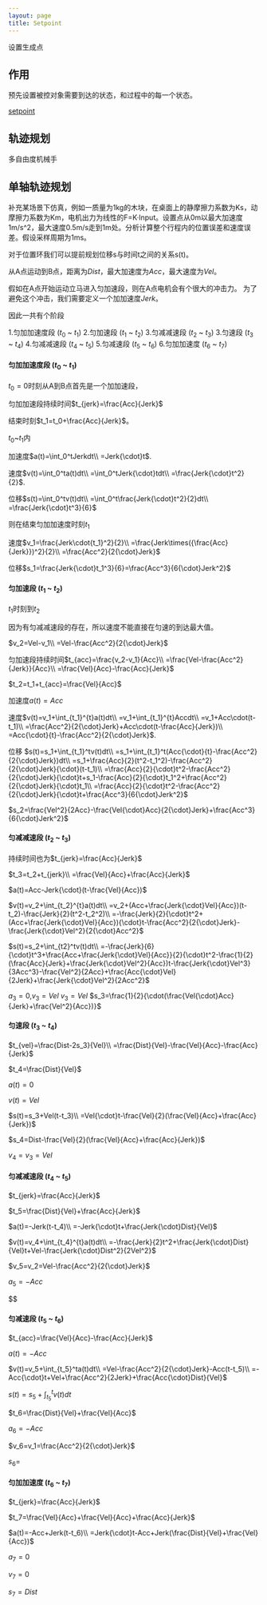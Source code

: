 ```yaml
---
layout: page
title: Setpoint
---
```


设置生成点

## 作用

预先设置被控对象需要到达的状态，和过程中的每一个状态。

[setpoint](https://en.wikipedia.org/wiki/Setpoint_(control_system))

## 轨迹规划

多自由度机械手


## 单轴轨迹规划

补充某场景下仿真，例如一质量为1kg的木块，在桌面上的静摩擦力系数为Ks，动摩擦力系数为Km，电机出力为线性的F=K·Input。设置点从0m以最大加速度1m/s^2，最大速度0.5m/s走到1m处。分析计算整个行程内的位置误差和速度误差。假设采样周期为1ms。

对于位置环我们可以提前规划位移s与时间t之间的关系s(t)。

从A点运动到B点，距离为$Dist$，最大加速度为$Acc$，最大速度为$Vel$。



假如在A点开始运动立马进入匀加速段，则在A点电机会有个很大的冲击力。
为了避免这个冲击，我们需要定义一个加加速度$Jerk$。

因此一共有个阶段

1.匀加加速度段 ($t_0$ ~ $t_1$)
2.匀加速段 ($t_1$ ~ $t_2$)
3.匀减减速段 ($t_2$ ~ $t_3$)
3.匀速段 ($t_3$ ~ $t_4$)
4.匀减减速段 ($t_4$ ~ $t_5$)
5.匀减速段 ($t_5$ ~ $t_6$)
6.匀加加速度 ($t_6$ ~ $t_7$)

#### 匀加加速度段 ($t_0$ ~ $t_1$)

$t_0=0$时刻从A到B点首先是一个加加速段，

匀加加速段持续时间$t_{jerk}=\frac{Acc}{Jerk}$

结束时刻$t_1=t_0+\frac{Acc}{Jerk}$。

$t_0$~$t_1$内

加速度$a(t)=\int_0^tJerkdt\\
=Jerk{\cdot}t$.

速度$v(t)=\int_0^ta(t)dt\\
=\int_0^tJerk{\cdot}tdt\\
=\frac{Jerk{\cdot}t^2}{2}$.

位移$s(t)=\int_0^tv(t)dt\\
=\int_0^t\frac{Jerk{\cdot}t^2}{2}dt\\
=\frac{Jerk{\cdot}t^3}{6}$

则在结束匀加加速度时刻$t_1$

速度$v_1=\frac{Jerk\cdot{t_1}^2}{2}\\
=\frac{Jerk\times({\frac{Acc}{Jerk}})^2}{2}\\
=\frac{Acc^2}{2{\cdot}Jerk}$

位移$s_1=\frac{Jerk{\cdot}t_1^3}{6}=\frac{Acc^3}{6{\cdot}Jerk^2}$
#### 匀加速段 ($t_1$ ~ $t_2$)

$t_1$时刻到$t_2$

因为有匀减减速段的存在，所以速度不能直接在匀速的到达最大值。

$v_2=Vel-v_1\\
=Vel-\frac{Acc^2}{2{\cdot}Jerk}$

匀加速段持续时间$t_{acc}=\frac{v_2-v_1}{Acc}\\
=\frac{Vel-\frac{Acc^2}{Jerk}}{Acc}\\
=\frac{Vel}{Acc}-\frac{Acc}{Jerk}$

$t_2=t_1+t_{acc}=\frac{Vel}{Acc}$

加速度$a(t)=Acc$

速度$v(t)=v_1+\int_{t_1}^{t}a(t)dt\\
=v_1+\int_{t_1}^{t}Accdt\\
=v_1+Acc\cdot(t-t_1)\\
=\frac{Acc^2}{2{\cdot}Jerk}+Acc\cdot(t-\frac{Acc}{Jerk})\\
=Acc{\cdot}{t}-\frac{Acc^2}{2{\cdot}Jerk}$.

位移
$s(t)=s_1+\int_{t_1}^tv(t)dt\\
=s_1+\int_{t_1}^t(Acc{\cdot}{t}-\frac{Acc^2}{2{\cdot}Jerk})dt\\
=s_1+\frac{Acc}{2}(t^2-t_1^2)-\frac{Acc^2}{2{\cdot}Jerk}{\cdot}(t-t_1)\\
=\frac{Acc}{2}{\cdot}t^2-\frac{Acc^2}{2{\cdot}Jerk}{\cdot}t+s_1-\frac{Acc}{2}{\cdot}t_1^2+\frac{Acc^2}{2{\cdot}Jerk}{\cdot}t_1\\
=\frac{Acc}{2}{\cdot}t^2-\frac{Acc^2}{2{\cdot}Jerk}{\cdot}t+\frac{Acc^3}{6{\cdot}Jerk^2}$

$s_2=\frac{Vel^2}{2Acc}-\frac{Vel{\cdot}Acc}{2{\cdot}Jerk}+\frac{Acc^3}{6{\cdot}Jerk^2}$


#### 匀减减速段 ($t_2$ ~ $t_3$)

持续时间也为$t_{jerk}=\frac{Acc}{Jerk}$

$t_3=t_2+t_{jerk}\\
=\frac{Vel}{Acc}+\frac{Acc}{Jerk}$

$a(t)=Acc-Jerk{\cdot}(t-\frac{Vel}{Acc})$

$v(t)=v_2+\int_{t_2}^{t}a(t)dt\\
=v_2+(Acc+\frac{Jerk{\cdot}Vel}{Acc})(t-t_2)-\frac{Jerk}{2}(t^2-t_2^2)\\
=-\frac{Jerk}{2}{\cdot}t^2+(Acc+\frac{Jerk{\cdot}Vel}{Acc}){\cdot}t-\frac{Acc^2}{2{\cdot}Jerk}-\frac{Jerk{\cdot}Vel^2}{2{\cdot}Acc^2}$ 

$s(t)=s_2+\int_{t2}^tv(t)dt\\
=-\frac{Jerk}{6}{\cdot}t^3+\frac{Acc+\frac{Jerk{\cdot}Vel}{Acc}}{2}{\cdot}t^2-\frac{1}{2}(\frac{Acc}{Jerk}+\frac{Jerk{\cdot}Vel^2}{Acc})t-\frac{Jerk{\cdot}Vel^3}{3Acc^3}-\frac{Vel^2}{2Acc}+\frac{Acc{\cdot}Vel}{2Jerk}+\frac{Jerk{\cdot}Vel^2}{2Acc^2}$

$a_3=0$,$v_3=Vel$
$v_3=Vel$
$s_3=\frac{1}{2}{\cdot(\frac{Vel{\cdot}Acc}{Jerk}+\frac{Vel^2}{Acc})}$

#### 匀速段 ($t_3$ ~ $t_4$)

$t_{vel}=\frac{Dist-2s_3}{Vel}\\
=\frac{Dist}{Vel}-\frac{Vel}{Acc}-\frac{Acc}{Jerk}$

$t_4=\frac{Dist}{Vel}$

$a(t)=0$

$v(t)=Vel$

$s(t)=s_3+Vel(t-t_3)\\
=Vel{\cdot}t-\frac{Vel}{2}(\frac{Vel}{Acc}+\frac{Acc}{Jerk})$

$s_4=Dist-\frac{Vel}{2}(\frac{Vel}{Acc}+\frac{Acc}{Jerk})$

$v_4=v_3=Vel$

#### 匀减减速段 ($t_4$ ~ $t_5$)

$t_{jerk}=\frac{Acc}{Jerk}$

$t_5=\frac{Dist}{Vel}+\frac{Acc}{Jerk}$

$a(t)=-Jerk(t-t_4)\\
=-Jerk{\cdot}t+\frac{Jerk{\cdot}Dist}{Vel}$

$v(t)=v_4+\int_{t_4}^{t}a(t)dt\\
=-\frac{Jerk}{2}t^2+\frac{Jerk{\cdot}Dist}{Vel}t+Vel-\frac{Jerk{\cdot}Dist^2}{2Vel^2}$


$v_5=v_2=Vel-\frac{Acc^2}{2{\cdot}Jerk}$

$a_5=-Acc$

$$



#### 匀减速段 ($t_5$ ~ $t_6$)

$t_{acc}=\frac{Vel}{Acc}-\frac{Acc}{Jerk}$

$a(t)=-Acc$

$v(t)=v_5+\int_{t_5}^ta(t)dt\\
=Vel-\frac{Acc^2}{2{\cdot}Jerk}-Acc(t-t_5)\\
=-Acc{\cdot}t+Vel+\frac{Acc^2}{2Jerk}+\frac{Acc{\cdot}Dist}{Vel}$

$s(t)=s_5+\int_{t_5}^tv(t)dt$

$t_6=\frac{Dist}{Vel}+\frac{Vel}{Acc}$

$a_6=-Acc$

$v_6=v_1=\frac{Acc^2}{2{\cdot}Jerk}$

$s_6=$

#### 匀加加速度 ($t_6$ ~ $t_7$)

$t_{jerk}=\frac{Acc}{Jerk}$

$t_7=\frac{Vel}{Acc}+\frac{Vel}{Acc}+\frac{Acc}{Jerk}$

$a(t)=-Acc+Jerk(t-t_6)\\
=Jerk{\cdot}t-Acc+Jerk(\frac{Dist}{Vel}+\frac{Vel}{Acc})$

$a_7=0$

$v_7=0$

$s_7=Dist$


